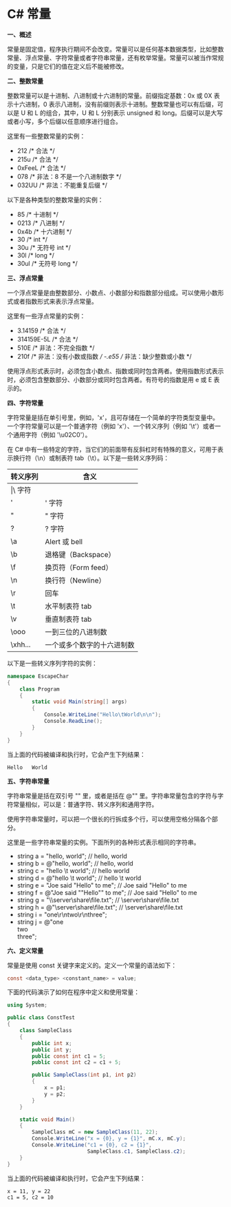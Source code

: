 # C# 常量

**一、概述**

常量是固定值，程序执行期间不会改变。常量可以是任何基本数据类型，比如整数常量、浮点常量、字符常量或者字符串常量，还有枚举常量。常量可以被当作常规的变量，只是它们的值在定义后不能被修改。

**二、整数常量**

整数常量可以是十进制、八进制或十六进制的常量。前缀指定基数：0x 或 0X 表示十六进制，0 表示八进制，没有前缀则表示十进制。整数常量也可以有后缀，可以是 U 和 L 的组合，其中，U 和 L 分别表示 unsigned 和 long。后缀可以是大写或者小写，多个后缀以任意顺序进行组合。

这里有一些整数常量的实例：
- 212         /* 合法 */
- 215u        /* 合法 */
- 0xFeeL      /* 合法 */
- 078         /* 非法：8 不是一个八进制数字 */
- 032UU       /* 非法：不能重复后缀 */

以下是各种类型的整数常量的实例：
- 85         /* 十进制 */
- 0213       /* 八进制 */
- 0x4b       /* 十六进制 */
- 30         /* int */
- 30u        /* 无符号 int */
- 30l        /* long */
- 30ul       /* 无符号 long */

**三、浮点常量**

一个浮点常量是由整数部分、小数点、小数部分和指数部分组成。可以使用小数形式或者指数形式来表示浮点常量。

这里有一些浮点常量的实例：
- 3.14159       /* 合法 */
- 314159E-5L    /* 合法 */
- 510E          /* 非法：不完全指数 */
- 210f          /* 非法：没有小数或指数 */
-.e55          /* 非法：缺少整数或小数 */

使用浮点形式表示时，必须包含小数点、指数或同时包含两者。使用指数形式表示时，必须包含整数部分、小数部分或同时包含两者。有符号的指数是用 e 或 E 表示的。

**四、字符常量**

字符常量是括在单引号里，例如，'x'，且可存储在一个简单的字符类型变量中。一个字符常量可以是一个普通字符（例如 'x'）、一个转义序列（例如 '\t'）或者一个通用字符（例如 '\u02C0'）。

在 C# 中有一些特定的字符，当它们的前面带有反斜杠时有特殊的意义，可用于表示换行符（\n）或制表符 tab（\t）。以下是一些转义序列码：

|转义序列|含义|
|----|----|
|\\|\ 字符|
|\'|' 字符|
|\"|" 字符|
|\?|? 字符|
|\a|Alert 或 bell|
|\b|退格键（Backspace）|
|\f|换页符（Form feed）|
|\n|换行符（Newline）|
|\r|回车|
|\t|水平制表符 tab|
|\v|垂直制表符 tab|
|\ooo|一到三位的八进制数|
|\xhh...|一个或多个数字的十六进制数|

以下是一些转义序列字符的实例：

```csharp
namespace EscapeChar
{
    class Program
    {
        static void Main(string[] args)
        {
            Console.WriteLine("Hello\tWorld\n\n");
            Console.ReadLine();
        }
    }
}
```

当上面的代码被编译和执行时，它会产生下列结果：

```
Hello   World
```

**五、字符串常量**

字符串常量是括在双引号 "" 里，或者是括在 @"" 里。字符串常量包含的字符与字符常量相似，可以是：普通字符、转义序列和通用字符。

使用字符串常量时，可以把一个很长的行拆成多个行，可以使用空格分隔各个部分。

这里是一些字符串常量的实例。下面所列的各种形式表示相同的字符串。
- string a = "hello, world";                  // hello, world
- string b = @"hello, world";               // hello, world
- string c = "hello \t world";               // hello     world
- string d = @"hello \t world";               // hello \t world
- string e = "Joe said \"Hello\" to me";      // Joe said "Hello" to me
- string f = @"Joe said ""Hello"" to me";   // Joe said "Hello" to me
- string g = "\\\\server\\share\\file.txt";   // \\server\share\file.txt
- string h = @"\\server\share\file.txt";      // \\server\share\file.txt
- string i = "one\r\ntwo\r\nthree";
- string j = @"one<br>two<br>three";

**六、定义常量**

常量是使用 const 关键字来定义的。定义一个常量的语法如下：

```csharp
const <data_type> <constant_name> = value;
```

下面的代码演示了如何在程序中定义和使用常量：

```csharp
using System;

public class ConstTest
{
    class SampleClass
    {
        public int x;
        public int y;
        public const int c1 = 5;
        public const int c2 = c1 + 5;

        public SampleClass(int p1, int p2)
        {
            x = p1;
            y = p2;
        }
    }

    static void Main()
    {
        SampleClass mC = new SampleClass(11, 22);
        Console.WriteLine("x = {0}, y = {1}", mC.x, mC.y);
        Console.WriteLine("c1 = {0}, c2 = {1}",
                          SampleClass.c1, SampleClass.c2);
    }
}
```

当上面的代码被编译和执行时，它会产生下列结果：

```
x = 11, y = 22
c1 = 5, c2 = 10
```